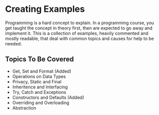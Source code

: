 Creating Examples
=================

Programming is a hard concept to explain. In a programming course, you get taught the concept in theory first, then are expected to go away and implement it. This is a collection of examples, heavily commented and mostly readable, that deal with common topics and causes for help to be needed.

Topics To Be Covered
--------------------

- Get, Set and Format (Added)
- Operations on Data Types
- Privacy, Static and Final
- Inheritence and Interfacing
- Try, Catch and Exceptions
- Constructors and Defaults (Added)
- Overriding and Overloading
- Abstraction